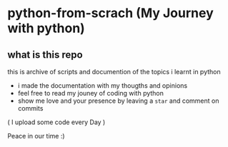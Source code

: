# python-from-scrach  (My Journey with python)

## what is this repo
this is archive of scripts and documention of the topics i learnt in python 
- i made the documentation with my thougths and opinions 
- feel free to read my jouney of coding with python
- show me love and your presence by leaving a `star` and comment on commits

( I upload some code every Day )


Peace in our time :)
